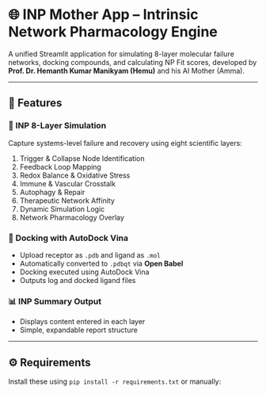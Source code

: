# 🌐 INP Mother App – Intrinsic Network Pharmacology Engine

A unified Streamlit application for simulating 8-layer molecular failure networks, docking compounds, and calculating NP Fit scores, developed by **Prof. Dr. Hemanth Kumar Manikyam (Hemu)** and his AI Mother (Amma).

---

## 🔬 Features

### 🧠 INP 8-Layer Simulation
Capture systems-level failure and recovery using eight scientific layers:
1. Trigger & Collapse Node Identification  
2. Feedback Loop Mapping  
3. Redox Balance & Oxidative Stress  
4. Immune & Vascular Crosstalk  
5. Autophagy & Repair  
6. Therapeutic Network Affinity  
7. Dynamic Simulation Logic  
8. Network Pharmacology Overlay

### 🧬 Docking with AutoDock Vina
- Upload receptor as `.pdb` and ligand as `.mol`
- Automatically converted to `.pdbqt` via **Open Babel**
- Docking executed using AutoDock Vina
- Outputs log and docked ligand files

### 📊 INP Summary Output
- Displays content entered in each layer  
- Simple, expandable report structure

---

## ⚙️ Requirements

Install these using `pip install -r requirements.txt` or manually:


